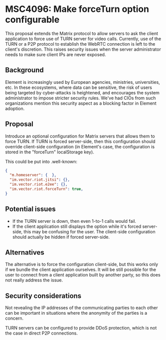 # MSC4096: Make forceTurn option configurable

This proposal extends the Matrix protocol to allow servers to ask the client application to force use of TURN server for video calls. Currently, use of the TURN or a P2P protocol to establish the WebRTC connection is left to the client's discretion. This raises security issues when the server administrator needs to make sure client IPs are never exposed.

## Background

Element is increasingly used by European agencies, ministries, universities, etc. In these ecosystems, where data can be sensitive, the risk of users being targeted by cyber-attacks is heightened, and encourages the system administrator to impose stricter security rules. We've had CIOs from such organizations mention this security aspect as a blocking factor in Element adoption.

## Proposal

Introduce an optional configuration for Matrix servers that allows them to force TURN. If TURN is forced server-side, then this configuration should override client-side configuration (in Element's case, the configuration is stored in the "forceTurn" localStorage key).

This could be put into .well-known:
```json
{
  "m.homeserver": {  },
  "im.vector.riot.jitsi": {},
  "im.vector.riot.e2ee": {},
  "im.vector.riot.forceTurn": true,
}
```

## Potential issues

- If the TURN server is down, then even 1-to-1 calls would fail.
- If the client application still displays the option while it's forced server-side, this may be confusing for the user. The client-side configuration should actually be hidden if forced server-side.

## Alternatives

The alternative is to force the configuration client-side, but this works only if we bundle the client application ourselves. It will be still possible for the user to connect from a client application built by another party, so this does not really address the issue.

## Security considerations

Not revealing the IP addresses of the communicating parties to each other can be important in situations where the anonymity of the parties is a concern.

TURN servers can be configured to provide DDoS protection, which is not the case in direct P2P connections.
